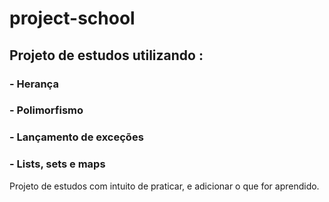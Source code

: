 # project-school
## Projeto de estudos utilizando :
### - Herança
### - Polimorfismo
### - Lançamento de exceções
### - Lists, sets e maps
Projeto de estudos com intuito de praticar, e adicionar o que for aprendido.

